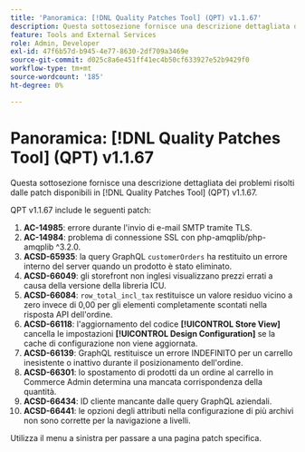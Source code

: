 ```yaml
---
title: 'Panoramica: [!DNL Quality Patches Tool] (QPT) v1.1.67'
description: Questa sottosezione fornisce una descrizione dettagliata dei problemi risolti dalle patch disponibili in  [!DNL Quality Patches Tool] (QPT) v1.1.67.
feature: Tools and External Services
role: Admin, Developer
exl-id: 47f6b57d-b945-4e77-8630-2df709a3469e
source-git-commit: d025c8a6e451ff41ec4b50cf633927e52b9429f0
workflow-type: tm+mt
source-wordcount: '185'
ht-degree: 0%

---
```


# Panoramica: [!DNL Quality Patches Tool] (QPT) v1.1.67

Questa sottosezione fornisce una descrizione dettagliata dei problemi risolti dalle patch disponibili in [!DNL Quality Patches Tool] (QPT) v1.1.67.

QPT v1.1.67 include le seguenti patch:
1. **AC-14985**: errore durante l&#39;invio di e-mail SMTP tramite TLS.
1. **AC-14984**: problema di connessione SSL con php-amqplib/php-amqplib ^3.2.0.
1. **ACSD-65935**: la query GraphQL `customerOrders` ha restituito un errore interno del server quando un prodotto è stato eliminato.
1. **ACSD-66049**: gli storefront non inglesi visualizzano prezzi errati a causa della versione della libreria ICU.
1. **ACSD-66084**: `row_total_incl_tax` restituisce un valore residuo vicino a zero invece di 0,00 per gli elementi completamente scontati nella risposta API dell&#39;ordine.
1. **ACSD-66118**: l&#39;aggiornamento del codice **[!UICONTROL Store View]** cancella le impostazioni **[!UICONTROL Design Configuration]** se la cache di configurazione non viene aggiornata.
1. **ACSD-66139**: GraphQL restituisce un errore INDEFINITO per un carrello inesistente o inattivo durante il posizionamento dell&#39;ordine.
1. **ACSD-66301**: lo spostamento di prodotti da un ordine al carrello in Commerce Admin determina una mancata corrispondenza della quantità.
1. **ACSD-66434**: ID cliente mancante dalle query GraphQL aziendali.
1. **ACSD-66441**: le opzioni degli attributi nella configurazione di più archivi non sono corrette per la navigazione a livelli.

Utilizza il menu a sinistra per passare a una pagina patch specifica.
